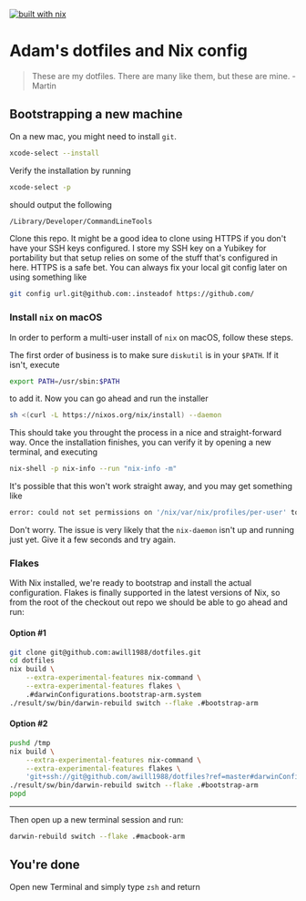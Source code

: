 [![built with nix](https://builtwithnix.org/badge.svg)](https://builtwithnix.org)

# Adam's dotfiles and Nix config

> These are my dotfiles. There are many like them, but these are mine.
> -Martin

## Bootstrapping a new machine

On a new mac, you might need to install `git`.

```bash
xcode-select --install
```

Verify the installation by running

```bash
xcode-select -p
```

should output the following

```bash
/Library/Developer/CommandLineTools
```

Clone this repo. It might be a good idea to clone using HTTPS if you
don't have your SSH keys configured. I store my SSH key on a Yubikey for
portability but that setup relies on some of the stuff that's configured
in here. HTTPS is a safe bet. You can always fix your local git config
later on using something like

```bash
git config url.git@github.com:.insteadof https://github.com/
```

### Install `nix` on macOS

In order to perform a multi-user install of `nix` on macOS, follow these
steps.

The first order of business is to make sure `diskutil` is in your
`$PATH`. If it isn't, execute

```bash
export PATH=/usr/sbin:$PATH
```

to add it. Now you can go ahead and run the installer

```bash
sh <(curl -L https://nixos.org/nix/install) --daemon
```

This should take you throught the process in a nice and straight-forward
way. Once the installation finishes, you can verify it by opening a new
terminal, and executing

```bash
nix-shell -p nix-info --run "nix-info -m"
```

It's possible that this won't work straight away, and you may get
something like

```bash
error: could not set permissions on '/nix/var/nix/profiles/per-user' to 755: Operation not permitted
```

Don't worry. The issue is very likely that the `nix-daemon` isn't up and
running just yet. Give it a few seconds and try again.

### Flakes

With Nix installed, we're ready to bootstrap and install the actual
configuration. Flakes is finally supported in the latest versions of
Nix, so from the root of the checkout out repo we should be able to go
ahead and run:


#### Option #1

```bash
git clone git@github.com:awill1988/dotfiles.git
cd dotfiles
nix build \
    --extra-experimental-features nix-command \
    --extra-experimental-features flakes \
    .#darwinConfigurations.bootstrap-arm.system
./result/sw/bin/darwin-rebuild switch --flake .#bootstrap-arm
```

#### Option #2

```bash
pushd /tmp
nix build \
    --extra-experimental-features nix-command \
    --extra-experimental-features flakes \
    'git+ssh://git@github.com/awill1988/dotfiles?ref=master#darwinConfigurations.bootstrap-arm.system' && \
./result/sw/bin/darwin-rebuild switch --flake .#bootstrap-arm
popd
```

---
Then open up a new terminal session and run:

```bash
darwin-rebuild switch --flake .#macbook-arm
```

## You're done

Open new Terminal and simply type `zsh` and return
